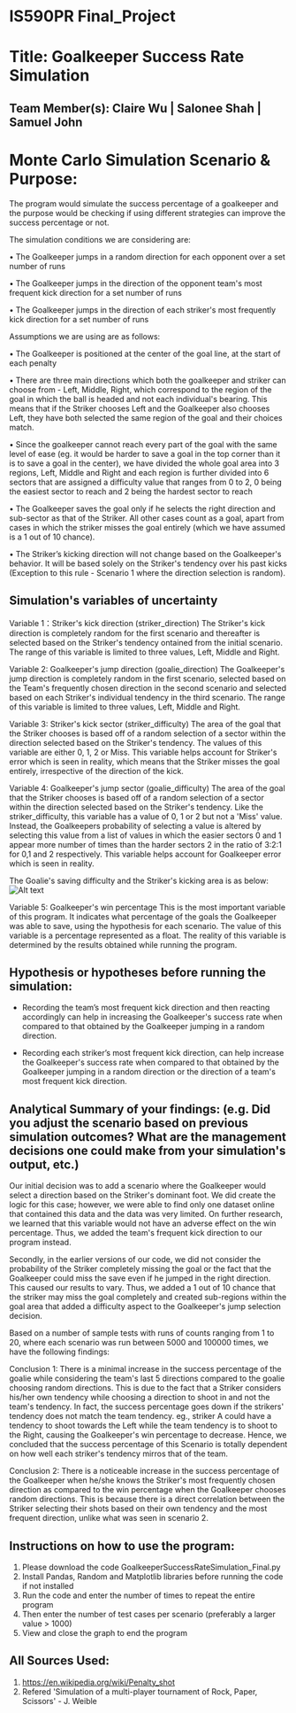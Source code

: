 # IS590PR Final_Project

# Title: Goalkeeper Success Rate Simulation

## Team Member(s): Claire Wu | Salonee Shah | Samuel John

# Monte Carlo Simulation Scenario & Purpose:
The program would simulate the success percentage of a goalkeeper and the purpose would be checking if using different strategies can improve the success percentage or not.  

The simulation conditions we are considering are: 

• The Goalkeeper jumps in a random direction for each opponent over a set number of runs 

•	The Goalkeeper jumps in the direction of the opponent team's most frequent kick direction for a set number of runs

•	The Goalkeeper jumps in the direction of each striker's most frequently kick direction for a set number of runs

Assumptions we are using are as follows:

•	The Goalkeeper is positioned at the center of the goal line, at the start of each penalty

•	There are three main directions which both the goalkeeper and striker can choose from - Left, Middle, Right, which correspond to the region of the goal in which the ball is headed and not each individual's bearing. 
This means that if the Striker chooses Left and the Goalkeeper also chooses Left, they have both selected the same region of the goal and their choices match.

•	Since the goalkeeper cannot reach every part of the goal with the same level of ease (eg. it would be harder to save a goal in the top corner than it is to save a goal in the center), we have divided the whole goal area into 3 regions, Left, Middle and Right and each region is further divided into 6 sectors that are assigned a difficulty value that ranges from 0 to 2, 0 being the easiest sector to reach and 2 being the hardest sector to reach

• The Goalkeeper saves the goal only if he selects the right direction and sub-sector as that of the Striker. All other cases count as a goal, apart from cases in which the striker misses the goal entirely (which we have assumed is a 1 out of 10 chance).

•	The Striker’s kicking direction will not change based on the Goalkeeper's behavior. It will be based solely on the Striker's tendency over his past kicks (Exception to this rule - Scenario 1 where the direction selection is random).

## Simulation's variables of uncertainty
Variable 1：Striker's kick direction (striker_direction)
The Striker's kick direction is completely random for the first scenario and thereafter is selected based on the Striker's tendency ontained from the initial scenario. 
The range of this variable is limited to three values, Left, Middle and Right.

Variable 2: Goalkeeper's jump direction (goalie_direction)
The Goalkeeper's jump direction is completely random in the first scenario, selected based on the Team's frequently chosen direction in the second scenario and selected based on each Striker's individual tendency in the third scenario. 
The range of this variable is limited to three values, Left, Middle and Right.  

Variable 3: Striker's kick sector (striker_difficulty)
The area of the goal that the Striker chooses is based off of a random selection of a sector within the direction selected based on the Striker's tendency. 
The values of this variable are either 0, 1, 2 or Miss. 
This variable helps account for Striker's error which is seen in reality, which means that the Striker misses the goal entirely, irrespective of the direction of the kick.

Variable 4: Goalkeeper's jump sector (goalie_difficulty)
The area of the goal that the Striker chooses is based off of a random selection of a sector within the direction selected based on the Striker's tendency. 
Like the striker_difficulty, this variable has a value of 0, 1 or 2 but not a 'Miss' value. Instead, the Goalkeepers probability of selecting a value is altered by selecting this value from a list of values in which the easier sectors 0 and 1 appear more number of times than the harder sectors 2 in the ratio of 3:2:1 for 0,1 and 2 respectively. 
This variable helps account for Goalkeeper error which is seen in reality.

The Goalie's saving difficulty and the Striker's kicking area is as below: 
![Alt text](http://funkyimg.com/i/2Pcoj.png)

Variable 5: Goalkeeper's win percentage
This is the most important variable of this program. It indicates what percentage of the goals the Goalkeeper was able to save, using the hypothesis for each scenario. 
The value of this variable is a percentage represented as a float. 
The reality of this variable is determined by the results obtained while running the program.

## Hypothesis or hypotheses before running the simulation:
- Recording the team’s most frequent kick direction and then reacting accordingly can help in increasing the Goalkeeper's success rate when compared to that obtained by the Goalkeeper jumping in a random direction.

- Recording each striker’s most frequent kick direction, can help increase the Goalkeeper's success rate when compared to that obtained by the Goalkeeper jumping in a random direction or the direction of a team's most frequent kick direction.

## Analytical Summary of your findings: (e.g. Did you adjust the scenario based on previous simulation outcomes?  What are the management decisions one could make from your simulation's output, etc.)
Our initial decision was to add a scenario where the Goalkeeper would select a direction based on the Striker's dominant foot.
We did create the logic for this case; however, we were able to find only one dataset online that contained this data and the data was very limited. On further research, we learned that this variable would not have an adverse effect on the win percentage. Thus, we added the team's frequent kick direction to our program instead. 

Secondly, in the earlier versions of our code, we did not consider the probability of the Striker completely missing the goal or the fact that the Goalkeeper could miss the save even if he jumped in the right direction. This caused our results to vary. Thus, we added a 1 out of 10 chance that the striker may miss the goal completely and created sub-regions within the goal area that added a difficulty aspect to the Goalkeeper's jump selection decision.
 
Based on a number of sample tests with runs of counts ranging from 1 to 20, where each scenario was run between 5000 and 100000 times, we have the following findings:

Conclusion 1: 
There is a minimal increase in the success percentage of the goalie while considering the team's last 5 directions compared to the goalie choosing random directions. This is due to the fact that a Striker considers his/her own tendency while choosing a direction to shoot in and not the team's tendency. In fact, the success percentage goes down if the strikers' tendency does not match the team tendency. 
eg., striker A could have a tendency to shoot towards the Left while the team tendency is to shoot to the Right, causing the Goalkeeper's win percentage to decrease. 
Hence, we concluded that the success percentage of this Scenario is totally dependent on how well each striker's tendency mirros that of the team.

Conclusion 2:
There is a noticeable increase in the success percentage of the Goalkeeper when he/she knows the Striker's most frequently chosen direction as compared to the win percentage when the Goalkeeper chooses random directions. This is because there is a direct correlation between the Striker selecting their shots based on their own tendency and the most frequent direction, unlike what was seen in scenario 2.

## Instructions on how to use the program:
1. Please download the code GoalkeeperSuccessRateSimulation_Final.py
2. Install Pandas, Random and Matplotlib libraries before running the code if not installed
3. Run the code and enter the number of times to repeat the entire program
4. Then enter the number of test cases per scenario (preferably a larger value > 1000)
5. View and close the graph to end the program

## All Sources Used:
1. https://en.wikipedia.org/wiki/Penalty_shot
2. Refered 'Simulation of a multi-player tournament of Rock, Paper, Scissors' - J. Weible
